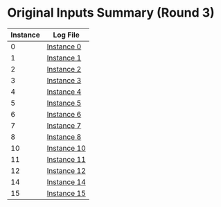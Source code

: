 # Original Inputs Summary (Round 3)

| Instance | Log File |
|----------|----------|
| 0 | [Instance 0](original_inputs/instance_0.md) |
| 1 | [Instance 1](original_inputs/instance_1.md) |
| 2 | [Instance 2](original_inputs/instance_2.md) |
| 3 | [Instance 3](original_inputs/instance_3.md) |
| 4 | [Instance 4](original_inputs/instance_4.md) |
| 5 | [Instance 5](original_inputs/instance_5.md) |
| 6 | [Instance 6](original_inputs/instance_6.md) |
| 7 | [Instance 7](original_inputs/instance_7.md) |
| 8 | [Instance 8](original_inputs/instance_8.md) |
| 10 | [Instance 10](original_inputs/instance_10.md) |
| 11 | [Instance 11](original_inputs/instance_11.md) |
| 12 | [Instance 12](original_inputs/instance_12.md) |
| 14 | [Instance 14](original_inputs/instance_14.md) |
| 15 | [Instance 15](original_inputs/instance_15.md) |
